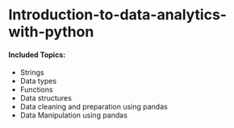 # Introduction-to-data-analytics-with-python
#### Included Topics:
- Strings
- Data types
- Functions
- Data structures
- Data cleaning and preparation using pandas
- Data Manipulation using pandas

